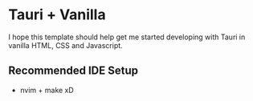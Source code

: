 # Tauri + Vanilla

I hope this template should help get me started developing with Tauri in vanilla HTML, CSS and Javascript.

## Recommended IDE Setup

- nvim + make xD
